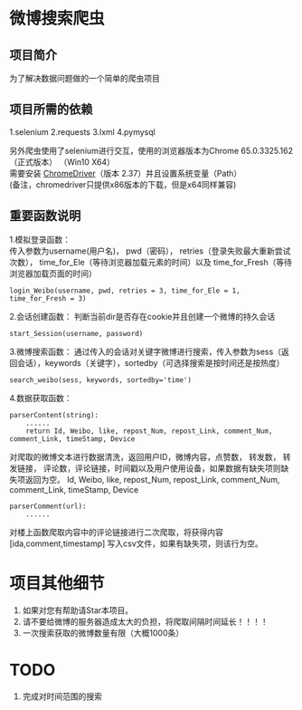 # 微博搜索爬虫
## 项目简介
为了解决数据问题做的一个简单的爬虫项目

## 项目所需的依赖
1.selenium
2.requests
3.lxml
4.pymysql

另外爬虫使用了selenium进行交互，使用的浏览器版本为Chrome 65.0.3325.162（正式版本） （Win10 X64）  
需要安装 [ChromeDriver](https://chromedriver.storage.googleapis.com/index.html?path=2.37/)（版本 2.37）并且设置系统变量（Path）  
(备注，chromedriver只提供x86版本的下载，但是x64同样兼容)

## 重要函数说明
1.模拟登录函数：  
传入参数为username(用户名)， pwd（密码）， retries（登录失败最大重新尝试次数）， time_for_Ele（等待浏览器加载元素的时间）以及
time_for_Fresh（等待浏览器加载页面的时间）

    login_Weibo(username, pwd, retries = 3, time_for_Ele = 1, time_for_Fresh = 3)

2.会话创建函数：
判断当前dir是否存在cookie并且创建一个微博的持久会话

    start_Session(username, password)

3.微博搜索函数：
通过传入的会话对关键字微博进行搜索，传入参数为sess（返回会话），keywords（关键字），sortedby（可选择搜索是按时间还是按热度）

    search_weibo(sess, keywords, sortedby='time')

4.数据获取函数：
    
    parserContent(string):
        ......
        return Id, Weibo, like, repost_Num, repost_Link, comment_Num, comment_Link, timeStamp, Device


对爬取的微博文本进行数据清洗，返回用户ID，微博内容，点赞数， 转发数， 转发链接， 评论数，评论链接，时间戳以及用户使用设备，如果数据有缺失项则缺失项返回为空。
Id, Weibo, like, repost_Num, repost_Link, comment_Num, comment_Link, timeStamp, Device

    parserComment(url):
        ......
    
对楼上函数爬取内容中的评论链接进行二次爬取，将获得内容       [ida,comment,timestamp] 写入csv文件，如果有缺失项，则该行为空。

# 项目其他细节
1. 如果对您有帮助请Star本项目。 
2. 请不要给微博的服务器造成太大的负担，将爬取间隔时间延长！！！！
3. 一次搜索获取的微博数量有限（大概1000条）

# TODO
1. 完成对时间范围的搜索


